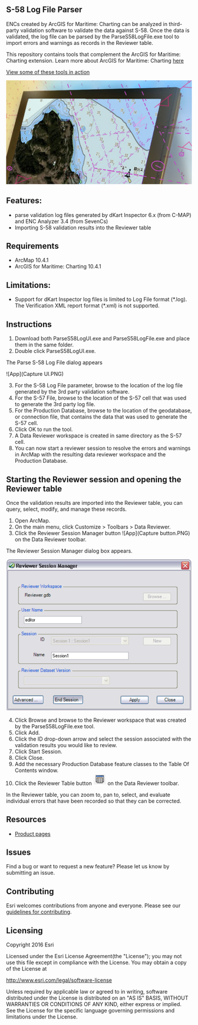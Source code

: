 ## S-58 Log File Parser

ENCs created by ArcGIS for Maritime: Charting can be analyzed in third-party validation software to validate the data against S-58. Once the data is validated, the log file can be parsed by the ParseS58LogFile.exe tool to import errors and warnings as records in the Reviewer table.

This repository contains tools that complement the ArcGIS for Maritime: Charting extension. Learn more about ArcGIS for Maritime: Charting [here](http://www.esri.com/software/arcgis/extensions/maritime/charting)

[View some of these tools in action](https://www.youtube.com/channel/UC3TLoqZ0pAY9CU3ff58k3rg/)

![App](https://github.com/ArcGIS/maritime-charting-utilities/blob/master/maritime-charting.PNG)

## Features: 
* parse validation log files generated by dKart Inspector 6.x (from C-MAP) and ENC Analyzer 3.4 (from SevenCs)
* Importing S-58 validation results into the Reviewer table

## Requirements

* ArcMap 10.4.1
* ArcGIS for Maritime: Charting 10.4.1

## Limitations: 
* Support for dKart Inspector log files is limited to Log File format (\*.log). The Verification XML report format (\*.xml) is not supported.

## Instructions

1. Download both ParseS58LogUI.exe and ParseS58LogFile.exe and place them in the same folder.
2. Double click ParseS58LogUI.exe.

  The Parse S-58 Log File dialog appears

  ![App](Capture UI.PNG)

3. For the S-58 Log File parameter, browse to the location of the log file generated by the 3rd party validation software.
4. For the S-57 File, browse to the location of the S-57 cell that was used to generate the 3rd party log file.
5. For the Production Database, browse to the location of the geodatabase, or connection file, that contains the data that was used to generate the S-57 cell.
6. Click OK to run the tool.
7. A Data Reviewer workspace is created in same directory as the S-57 cell.
8. You can now start a reviewer session to resolve the errors and warnings in ArcMap with the resulting data reviewer workspace and the Production Database.

## Starting the Reviewer session and opening the Reviewer table
Once the validation results are imported into the Reviewer table, you can query, select, modify, and manage these records.

1. Open ArcMap.
2. On the main menu, click Customize > Toolbars > Data Reviewer. 
3. Click the Reviewer Session Manager button ![App](Capture button.PNG) on the Data Reviewer toolbar. 

  The Reviewer Session Manager dialog box appears.

  ![App](Capture_Reviewer.PNG)


4. Click Browse and browse to the Reviewer workspace that was created by the ParseS58LogFile.exe tool. 
5. Click Add. 
6. Click the ID drop-down arrow and select the session associated with the validation results you would like to review. 
7. Click Start Session. 
8. Click Close. 
9. Add the necessary Production Database feature classes to the Table Of Contents window. 
10. Click the Reviewer Table button ![App](Capture_table.PNG) on the Data Reviewer toolbar. 

In the Reviewer table, you can zoom to, pan to, select, and evaluate individual errors that have been recorded so that they can be corrected.


## Resources

* [Product pages](http://www.esri.com/software/arcgis/extensions/maritime/charting/)

## Issues

Find a bug or want to request a new feature?  Please let us know by submitting an issue.

## Contributing

Esri welcomes contributions from anyone and everyone. Please see our [guidelines for contributing](https://github.com/esri/contributing).

## Licensing
Copyright 2016 Esri

Licensed under the Esri License Agreement(the "License");
you may not use this file except in compliance with the License.
You may obtain a copy of the License at

   http://www.esri.com/legal/software-license
   
Unless required by applicable law or agreed to in writing, software
distributed under the License is distributed on an "AS IS" BASIS,
WITHOUT WARRANTIES OR CONDITIONS OF ANY KIND, either express or implied.
See the License for the specific language governing permissions and
limitations under the License.

